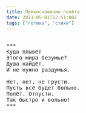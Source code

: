 ```yaml
---
title: Прикосновение полёта
date: 2011-05-01T12:51:00Z
tags: ["готика", "стихи"]
---
```


<pre>

***
Куда плывёт
Этого мира безумье?
Душа найдёт.
И не нужно раздумья.

Нет, нет, не грусти.
Пусть всё будет больно.
Полёт. Отпусти.
Так быстро и вольно!
***



</pre>
